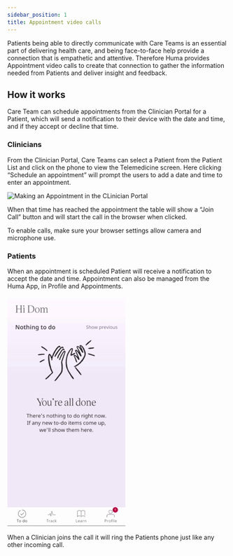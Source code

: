 ```yaml
---
sidebar_position: 1
title: Appointment video calls 
---
```


Patients being able to directly communicate with Care Teams is an essential part of delivering health care, and being face-to-face help provide a connection that is empathetic and attentive. Therefore Huma provides Appointment video calls to create that connection to gather the information needed from Patients and deliver insight and feedback.

## How it works

Care Team can schedule appointments from the Clinician Portal for a Patient, which will send a notification to their device with the date and time, and if they accept or decline that time.

### Clinicians

From the Clinician Portal, Care Teams can select a Patient from the Patient List and click on the phone to view the Telemedicine screen. Here clicking “Schedule an appointment” will prompt the users to add a date and time to enter an appointment. 

![Making an Appointment in the CLinician Portal](./assets/cp-telemedicine.gif)

When that time has reached the appointment the table will show a “Join Call” button and will start the call in the browser when clicked.

To enable calls, make sure your browser settings allow camera and microphone use.

### Patients

When an appointment is scheduled Patient will receive a notification to accept the date and time. Appointment can also be managed from the Huma App, in Profile and Appointments.

![Managing appointments in the Huma App](./assets/appointment.gif)

When a Clinician joins the call it will ring the Patients phone just like any other incoming call.

